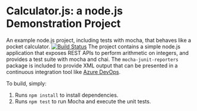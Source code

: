 Calculator.js: a node.js Demonstration Project
==============================================
An example node.js project, including tests with mocha, that behaves like
a pocket calculator.
[![Build Status](https://raksh36uk.visualstudio.com/Integrating%20External%20Source%20Control%20with%20Azure%20Pipelines/_apis/build/status/raksh36.calculator?branchName=master)](https://raksh36uk.visualstudio.com/Integrating%20External%20Source%20Control%20with%20Azure%20Pipelines/_build/latest?definitionId=9&branchName=master)
The project contains a simple node.js application that exposes REST APIs
to perform arithmetic on integers, and provides a test suite with mocha
and chai.  The `mocha-junit-reporters` package is included to provide XML
output that can be presented in a continuous integration tool like
[Azure DevOps](https://azure.com/devops).

To build, simply:

1. Runs `npm install` to install dependencies.
2. Runs `npm test` to run Mocha and execute the unit tests.


